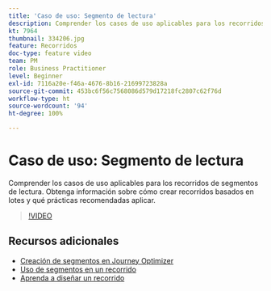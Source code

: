 ```yaml
---
title: 'Caso de uso: Segmento de lectura'
description: Comprender los casos de uso aplicables para los recorridos de segmentos de lectura. Obtenga información sobre cómo crear recorridos basados en lotes y qué prácticas recomendadas aplicar.
kt: 7964
thumbnail: 334206.jpg
feature: Recorridos
doc-type: feature video
team: PM
role: Business Practitioner
level: Beginner
exl-id: 7116a20e-f46a-4676-8b16-21699723828a
source-git-commit: 453bc6f56c7568086d579d17218fc2807c62f76d
workflow-type: ht
source-wordcount: '94'
ht-degree: 100%

---
```


# Caso de uso: Segmento de lectura

Comprender los casos de uso aplicables para los recorridos de segmentos de lectura. Obtenga información sobre cómo crear recorridos basados en lotes y qué prácticas recomendadas aplicar.

>[!VIDEO](https://video.tv.adobe.com/v/334206?quality=12)

## Recursos adicionales

* [Creación de segmentos en Journey Optimizer](https://experienceleague.adobe.com/docs/journey-optimizer/using/segment/creating-a-segment.html?lang=es)
* [Uso de segmentos en un recorrido](https://experienceleague.adobe.com/docs/journey-optimizer/using/orchestrate-journeys/about-journey-building/read-segment.html?lang=es)
* [Aprenda a diseñar un recorrido](https://experienceleague.adobe.com/docs/journey-optimizer/using/orchestrate-journeys/create-journey/using-the-journey-designer.html?lang=es)
